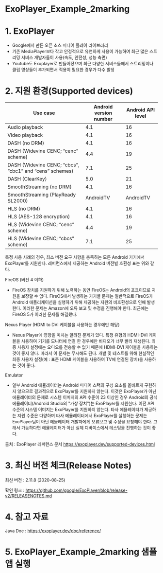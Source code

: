 # ExoPlayer_Example_2marking

# 1. ExoPlayer
- Google에서 만든 오픈 소스 미디어 플레이 라이브러리
- 기존 MediaPlayer보다 작고 안정적으로 유연하게 사용이 가능하여 최근 많은 스트리밍 서비스 개발자들이 사용(속도, 안전성, 성능 측면)
- Youtube도 Exoplayer로 만들어졌으며 최근 다양한 서비스들에서 스트리밍이나 클립 영상들이 추가되면서 적용이 필요한 경우가 다수 발생

# 2. 지원 환경(Supported devices)

|Use case|Android version number|Android API level|
|------|---|---|
|Audio playback|4.1|16|
|Video playback|4.1|16|
|DASH (no DRM)|4.1|16|
|DASH (Widevine CENC; “cenc” scheme)|4.4|19|
|DASH (Widevine CENC; “cbcs”, “cbc1” and “cens” schemes)|7.1|25|
|DASH (ClearKey)|5.0|21|
|SmoothStreaming (no DRM)|4.1|16|
|SmoothStreaming (PlayReady SL2000)|AndroidTV|AndroidTV|
|HLS (no DRM)|4.1|16|
|HLS (AES-128 encryption)|4.1|16|
|HLS (Widevine CENC; “cenc” scheme)|4.4|19|
|HLS (Widevine CENC; “cbcs” scheme)|7.1|25|

특정 사용 사례의 경우, 최소 버전 요구 사항을 충족하는 모든 Android 기기에서 ExoPlayer를 지원한다. 레퍼런스에서 제공하는 Android 버전별 호환성 표는 위와 같다.

FireOS (버전 4 이하)
- FireOS 장치를 지원하기 위해 노력하는 동안 FireOS는 Android의 포크이므로 지원을 보장할 수 없다. FireOS에서 발생하는 기기별 문제는 일반적으로 FireOS가 Android 애플리케이션을 실행하기 위해 제공하는 지원의 비호환성으로 인해 발생한다. 이러한 문제는 Amazon에 오류 보고 및 수정을 진행해야 한다. 최근에는 FireOS 5가 이러한 문제를 해결했다.

Nexus Player (HDMI to DVI 케이블을 사용하는 경우에만 해당)
- Nexus Player에 영향을 미치는 알려진 문제가 있다. 특정 유형의 HDMI-DVI 케이블을 사용하여 기기를 모니터에 연결 한 경우에만 비디오가 너무 빨리 재생된다. 최종 사용자 설정에는 오디오를 전송할 수 없기 때문에 HDMI-DVI 케이블을 사용하는 것이 좋지 않다. 따라서 이 문제는 무시해도 된다. 개발 및 테스트를 위해 현실적인 최종 사용자 설정(예 : 표준 HDMI 케이블을 사용하여 TV에 연결된 장치)을 사용하는 것이 좋다.

Emulator
- 일부 Android 에뮬레이터는 Android 미디어 스택의 구성 요소를 올바르게 구현하지 않으므로 결과적으로 ExoPlayer를 지원하지 않는다. 이것은 ExoPlayer가 아닌 에뮬레이터의 문제로 시스템 이미지의 API 수준이 23 이상인 경우 Android의 공식 에뮬레이터(Android Studio의 "가상 장치")는 ExoPlayer를 지원한다. 이전 API 수준의 시스템 이미지는 ExoPlayer를 지원하지 않는다. 타사 에뮬레이터가 제공하는 지원 수준은 다양하며 타사 에뮬레이터에서 ExoPlayer를 실행하는 문제는 ExoPlayer팀이 아닌 에뮬레이터 개발자에게 오류보고 및 수정을 요청해야 한다. 그래서 가능하다면 에뮬레이터가 아닌 실제 디바이스에서 테스팅을 진행하는 것이 좋다.

출처 : ExoPlayer 레퍼런스 문서 https://exoplayer.dev/supported-devices.html

# 3. 최신 버전 체크(Release Notes)

최신 버전 : 2.11.8 (2020-08-25)

확인 링크 : https://github.com/google/ExoPlayer/blob/release-v2/RELEASENOTES.md

# 4. 참고 자료

Java Doc : https://exoplayer.dev/doc/reference/

# 5. ExoPlayer_Example_2marking 샘플 앱 실행 
